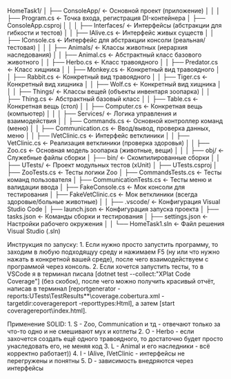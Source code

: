 HomeTask1/
│
├── ConsoleApp/                          ← Основной проект (приложение)
│   │
│   ├── Program.cs                       ← Точка входа, регистрация DI-контейнера
│   ├── ConsoleApp.csproj
│   │
│   ├── Interfaces/                      ← Интерфейсы (абстракции для гибкости и тестов)
│   │   ├── IAlive.cs                    ← Интерфейс живых существ
│   │   ├── IConsole.cs                  ← Интерфейс для абстракции консоли (реальная/тестовая)
│   │
│   ├── Animals/                         ← Классы животных (иерархия наследования)
│   │   ├── Animal.cs                    ← Абстрактный класс базового животного
│   │   ├── Herbo.cs                     ← Класс травоядного
│   │   ├── Predator.cs                  ← Класс хищника
│   │   ├── Monkey.cs                    ← Конкретный вид травоядного
│   │   ├── Rabbit.cs                    ← Конкретный вид травоядного
│   │   ├── Tiger.cs                     ← Конкретный вид хищника
│   │   ├── Wolf.cs                      ← Конкретный вид хищника
│   │
│   ├── Things/                          ← Классы вещей (объекты инвентаря зоопарка)
│   │   ├── Thing.cs                     ← Абстрактный базовый класс
│   │   ├── Table.cs                     ← Конкретная вещь (стол)
│   │   ├── Computer.cs                  ← Конкретная вещь (компьютер)
│   │
│   ├── Services/                        ← Логика управления и взаимодействия
│   │   ├── Commands.cs                  ← Основной контроллер команд (меню)
│   │   ├── Communication.cs             ← Ввод/вывод, проверка данных, меню
│   │   ├── IVetClinic.cs                ← Интерфейс ветклиники
│   │   ├── VetClinic.cs                 ← Реализация ветклиники (проверка здоровья)
│   │   ├── Zoo.cs                       ← Основная модель зоопарка (животные, вещи)
│   │
│   ├── obj/                             ← Служебные файлы сборки
│   ├── bin/                             ← Скомпилированные сборки
│
│
├── UTests/                              ← Проект модульных тестов (xUnit)
│   ├── UTests.csproj
│   ├── ZooTests.cs                      ← Тесты логики Zoo
│   ├── CommandsTests.cs                 ← Тесты команд пользователя
│   ├── CommunicationTests.cs            ← Тесты меню и валидации ввода
│   ├── FakeConsole.cs                   ← Мок консоли для тестирования
│   ├── FakeVetClinic.cs                 ← Мок ветклиники (всегда здоровые/больные животные)
│
│
├── .vscode/                             ← Конфигурация Visual Studio Code
│   ├── launch.json                      ← Конфигурация запуска проекта
│   ├── tasks.json                       ← Команды сборки и тестирования
│   ├── settings.json                    ← Настройки рабочего окружения
│
│
└── HomeTask1.sln                        ← Файл решения Visual Studio (.sln)

Инструкция по запуску:
    1. Если нужно просто запустить программу, то заходим в любую подходящуу среду и нажимаем F5 (ну или что нужно нажать в конкретной вашей среде), после чего взаимодействуем с программой через консоль.
    2. Если хочется запустить тесты, то в VSCode я в терминал писала [dotnet test --collect:"XPlat Code Coverage"] (без скобок), после чего можно получить красивый отчёт, написав в терминал [reportgenerator -reports:UTests\TestResults\**\coverage.cobertura.xml -targetdir:coveragereport -reporttypes:Html], а затем [start coveragereport\index.html].

Применение SOLID:
    1. S - Zoo, Communication и тд - отвечают только за что-то одно и не смешивают мух и котлеты
    2. O - Herbo - если захочется создать ещё одного травоядного, то достаточно будет просто унаследовать его, не меняя код
    3. L - Animal и его наследники - всё корректно работает))
    4. I - IAlive, IVetClinic - интерфейсы не перегружены и понятны
    5. D - зависимость внедряются через интерфейсы